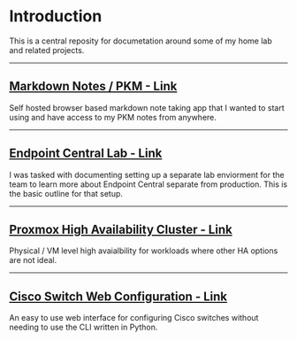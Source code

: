 # Introduction
This is a central reposity for documetation around some of my home lab and related projects.

---

## [Markdown Notes / PKM - Link](https://github.com/Dzzs/Projects/blob/main/Markdown%20Notes.md)
Self hosted browser based markdown note taking app that I wanted to start using and have access to my PKM notes from anywhere.

---

## [Endpoint Central Lab - Link](https://github.com/Dzzs/Projects/blob/main/Endpoint%20Central%20Lab.md)
I was tasked with documenting setting up a separate lab enviorment for the team to learn more about Endpoint Central separate from production. This is the basic outline for that setup.

---

## [Proxmox High Availability Cluster - Link](https://github.com/Dzzs/Projects/blob/main/Proxmox%20HA%20Cluster.md)
Physical / VM level high avaialbility for workloads where other HA options are not ideal.

---

## [Cisco Switch Web Configuration - Link](https://github.com/Dzzs/3850WebConfig)
An easy to use web interface for configuring Cisco switches without needing to use the CLI written in Python.
